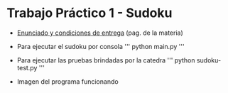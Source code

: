 # Trabajo Práctico 1 - Sudoku

- [Enunciado y condiciones de entrega](https://algoritmos1rw.ddns.net/tps/2021-c1/tp1) (pag. de la materia)

- Para ejecutar el sudoku por consola
'''
    python main.py
'''

- Para ejecutar las pruebas brindadas por la catedra
'''
    python sudoku-test.py
'''

- Imagen del programa funcionando
![]()